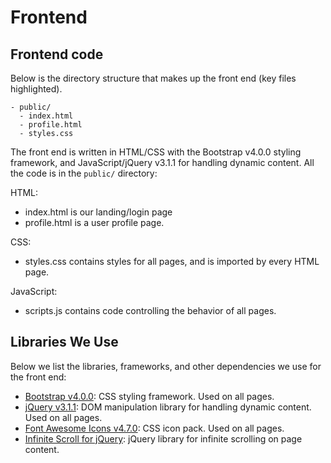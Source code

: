 # Frontend

## Frontend code

Below is the directory structure that makes up the front end (key files highlighted).

```
- public/
  - index.html
  - profile.html
  - styles.css
```

The front end is written in HTML/CSS with the Bootstrap v4.0.0 styling framework, and JavaScript/jQuery v3.1.1 for handling dynamic content. All the code is in the `public/` directory:

HTML:

- index.html is our landing/login page
- profile.html is a user profile page.

CSS:

- styles.css contains styles for all pages, and is imported by every HTML page.

JavaScript:

- scripts.js contains code controlling the behavior of all pages.

## Libraries We Use

Below we list the libraries, frameworks, and other dependencies we use for the front end:

- [Bootstrap v4.0.0](https://v4-alpha.getbootstrap.com/): CSS styling framework. Used on all pages.
- [jQuery v3.1.1](http://jqfundamentals.com/): DOM manipulation library for handling dynamic content. Used on all pages.
- [Font Awesome Icons v4.7.0](http://fontawesome.io/icons/): CSS icon pack. Used on all pages.
- [Infinite Scroll for jQuery](https://infinite-scroll.com/): jQuery library for infinite scrolling on page content.

